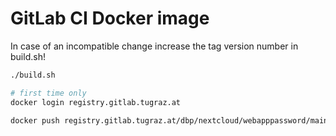 # GitLab CI Docker image

In case of an incompatible change increase the tag version number in build.sh!

```bash
./build.sh

# first time only
docker login registry.gitlab.tugraz.at

docker push registry.gitlab.tugraz.at/dbp/nextcloud/webapppassword/main:v1
```
